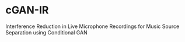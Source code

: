 # cGAN-IR
Interference Reduction in Live Microphone Recordings for Music Source Separation using Conditional GAN


